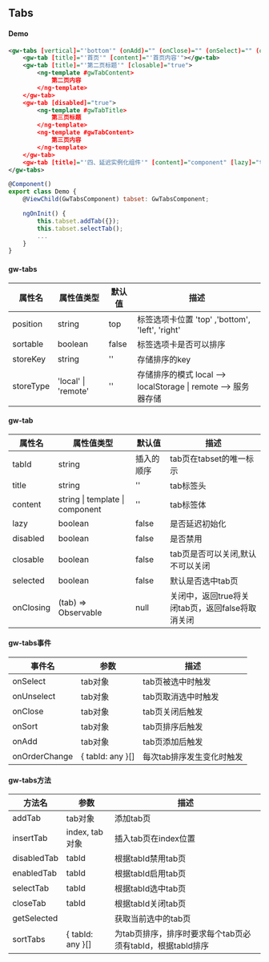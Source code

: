 ## Tabs

#### Demo
```xml
<gw-tabs [vertical]="'bottom'" (onAdd)="" (onClose)="" (onSelect)="" (onUnselect)="" (onBeforeSort)="" (onSort)="">
    <gw-tab [title]="'首页'" [content]="'首页内容'"></gw-tab>
    <gw-tab [title]="'第二页标题'" [closable]="true">
        <ng-template #gwTabContent>
            第二页内容
        </ng-template>
    </gw-tab>
    <gw-tab [disabled]="true">
        <ng-template #gwTabTitle>
            第三页标题
        </ng-template>
        <ng-template #gwTabContent>
            第三页内容
        </ng-template>
    </gw-tab>
    <gw-tab [title]="'四、延迟实例化组件'" [content]="component" [lazy]="true"></gw-tab>
</gw-tabs>
```

```js
@Component()
export class Demo {
    @ViewChild(GwTabsComponent) tabset: GwTabsComponent;

    ngOnInit() {
        this.tabset.addTab({});
        this.tabset.selectTab();
        ...
    }
}

```



#### gw-tabs

|	属性名				  |	 属性值类型 		  | 	   默认值 	   |		描述 					|
|-------------------------|-------------------|--------------------|-----------------------------|
|	position        	  |     string    	  |		top 		   |	标签选项卡位置 'top' ,'bottom', 'left', 'right'			|
|	sortable        	  |     boolean    	  |		false 		   |	标签选项卡是否可以排序			|
|	storeKey        	  |     string    	  |		''     		   |	存储排序的key			|
|	storeType        	  |'local' \| 'remote'|		''     		   |	存储排序的模式 local --> localStorage  \|  remote --> 服务器存储			|


#### gw-tab

|	属性名				  |	 属性值类型 		  | 	   默认值 	   |		描述 					|
|-------------------------|-------------------|--------------------|-----------------------------|
|	tabId	     		  |     string   	  |		插入的顺序   	   |	tab页在tabset的唯一标示			 |
|	title     		 	  |     string   	  |		''			   |	tab标签头					   |
|	content		    	  | string \| template \| component | ''   |	tab标签体		      	  |
|	lazy	     		  |     boolean   	  |		false	   	   |	是否延迟初始化				 |
|	disabled     		  |     boolean   	  |		false	   	   |	是否禁用				 |
|	closable    		  |     boolean   	  |		false   	   |	tab页是否可以关闭,默认不可以关闭			 |
|	selected    		  |     boolean   	  |		false   	   |	默认是否选中tab页			 |
|	onClosing    		  | (tab) => Observable<boolean> |		null   	   |	关闭中，返回true将关闭tab页，返回false将取消关闭	 |


#### gw-tabs事件

|	事件名				  |	 参数    		  | 	  		描述 					|
|-------------------------|-------------------|-----------------------------------------|
|	onSelect     		  |     tab对象   	  |		tab页被选中时触发					   |
|	onUnselect		      |     tab对象   	  |		tab页取消选中时触发     	  |
|	onClose 		      |     tab对象   	  |		tab页关闭后触发     	  |
|	onSort  	          |     tab对象   	  |		tab页排序后触发     	  |
|	onAdd   	          |     tab对象   	  |		tab页添加后触发     	  |
|	onOrderChange         | { tabId: any }[]  |		每次tab排序发生变化时触发     	  |


#### gw-tabs方法

|	方法名				  |	 参数 		      | 	            	描述 					|
|-------------------------|-------------------|-------------------------------------------------|
|	addTab                |   tab对象          |		 添加tab页			   |
|	insertTab             |   index, tab对象   |		 插入tab页在index位置				   |
|	disabledTab           |   tabId           |		 根据tabId禁用tab页				   |
|	enabledTab            |   tabId           |		 根据tabId启用tab页				   |
|	selectTab             |   tabId           |		 根据tabId选中tab页  |
|	closeTab              |   tabId           |		 根据tabId关闭tab页				   |
|	getSelected           |                   |		 获取当前选中的tab页  |
|	sortTabs              |   { tabId: any }[]  |		 为tab页排序，排序时要求每个tab页必须有tabId，根据tabId排序  |